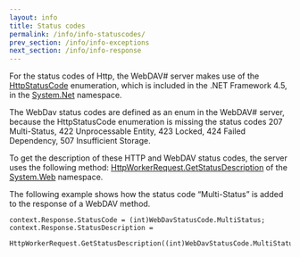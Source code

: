 ```yaml
---
layout: info
title: Status codes
permalink: /info/info-statuscodes/
prev_section: /info/info-exceptions
next_section: /info/info-response
---
```


For the status codes of Http, the WebDAV# server makes use of the [HttpStatusCode][1] enumeration, which is included in the .NET Framework 4.5, in the [System.Net][2] namespace.

The WebDav status codes are defined as an enum in the WebDAV# server, because the HttpStatusCode enumeration is missing the status codes 207 Multi-Status, 422 Unprocessable Entity, 423 Locked, 424 Failed Dependency, 507 Insufficient Storage.

To get the description of these HTTP and WebDAV status codes, the server uses the following method: [HttpWorkerRequest.GetStatusDescription][3] of the [System.Web][4] namespace.

The following example shows how the status code “Multi-Status” is added to the response of a WebDAV method.

    context.Response.StatusCode = (int)WebDavStatusCode.MultiStatus;
    context.Response.StatusDescription =
        HttpWorkerRequest.GetStatusDescription((int)WebDavStatusCode.MultiStatus);

  [1]: http://msdn.microsoft.com/en-us/library/system.net.httpstatuscode(v=vs.110).aspx
  [2]: http://msdn.microsoft.com/en-us/library/system.net(v=vs.110).aspx
  [3]: http://msdn.microsoft.com/en-us/library/system.web.httpworkerrequest.getstatusdescription.aspx
  [4]: http://msdn.microsoft.com/en-us/library/system.web.aspx